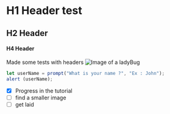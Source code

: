 # H1 Header test
## H2 Header
#### H4 Header
Made some tests with headers
![Image of a ladyBug](https://thumbs.dreamstime.com/z/aquarelle-botanique-d-%C3%A9t%C3%A9-illustration-avec-coccinelle-color%C3%A9e-et-verdure-color%C3%A9-ladybug-herbes-de-prairie-main-dessin%C3%A9e-fond-277636374.jpg?ct=jpeg)
``` javascript
let userName = prompt("What is your name ?", "Ex : John");
alert (userName);
```
- [x] Progress in the tutorial
- [ ] find a smaller image
- [ ] get laid
